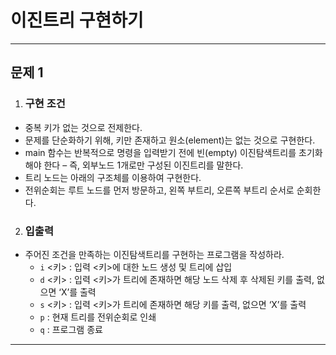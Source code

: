 <h1><strong >이진트리 구현하기</strong></h1>
<hr>

## 문제 1

1. ### 구현 조건
- 중복 키가 없는 것으로 전제한다. 
- 문제를 단순화하기 위해, 키만 존재하고 원소(element)는 없는 것으로 구현한다.
- main 함수는 반복적으로 명령을 입력받기 전에 빈(empty) 이진탐색트리를 초기화해야 한다 – 즉, 외부노드 1개로만 구성된 이진트리를 말한다.
- 트리 노드는 아래의 구조체를 이용하여 구현한다.
- 전위순회는 루트 노드를 먼저 방문하고, 왼쪽 부트리, 오른쪽 부트리 순서로 순회한다.

2. ### 입출력
- 주어진 조건을 만족하는 이진탐색트리를 구현하는 프로그램을 작성하라.
    - `i` <키> : 입력 <키>에 대한 노드 생성 및 트리에 삽입
    - `d` <키> : 입력 <키>가 트리에 존재하면 해당 노드 삭제 후    삭제된 키를 출력, 없으면 ‘X’를 출력
    - `s` <키> : 입력 <키>가 트리에 존재하면 해당 키를 출력, 없으면   ‘X’를 출력
    - `p` : 현재 트리를 전위순회로 인쇄
    - `q` : 프로그램 종료

---